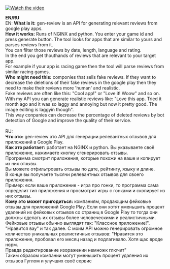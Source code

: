 [![Watch the video](https://img.youtube.com/vi/sH3utrPFGD8/maxresdefault.jpg)](https://youtu.be/sH3utrPFGD8)

**EN/RU**
<br />
EN:
  **What is it:** gen-review is an API for generating relevant reviews from google play apps.
  <br />**How it works:** Runs of NGINX and python. You enter your game id and press generate button. The tool looks for apps that are similar to yours and parses reviews from it.
  <br />You can filter those reviews by date, length, language and rating.
  <br />In the end you get thouthands of reviews that are relevant to your target app.
  <br />For example if your app is racing game then the tool will parse reviews from similar racing games.
  <br />**Who might need this:** componies that sells fake reviews. If they want to decrease the deletions of their fake reviews in the google play then they need to make their reviews more 'human' and realistic.
  <br />Fake reviews are often like this: "Cool app!" or "Love it! Woow" and so on. With my API you can generate realistic reviews like: "Love this app. Tried it month ago and it was so laggy and annoying but now it pretty good. The image editing is laggyin though".
  <br />This way conpanies can decrease the percentage of deleted reviews by bot detection of Google and improve the quality of their service.
<br /><br />RU:
  <br />**Что это:** gen-review это API для генерации релевантных отзывов для приложений в Google Play.
  <br />**Как это работает:** работает на NGINX и python. Вы указываете своё приложение, нажимаете кнопку сгенерировать отзывы.
  <br />Программа смотрит приложения, которые похожи на ваше и копирует из них отзывы.
  <br />Вы можете отфильтровать отзывы по дате, рейтингу, языку и длине.
  <br />В конце вы получаете тысячи релевантных отзывов для своего приложения.
  <br />Пример: если ваше приложение - игра про гонки, то программа сама определит тип приложения и просмотрит игры с гонками и скопирует из них отзывы.
  <br />**Кому это может пригодиться:** компаниям, продающим фейковые отзывы для приложений Google Play. Если они хотят уменьшить процент удалений их фейковых отзывов со страниц в Google Play то тогда они должны сделать их отзывы более человеческими и реалистичными.
  <br />Фейковые отзывы обычно выглядят так: "Классное приложение!". "Нравится вау" и так далее. С моим API можно генерировать огромное количество уникальных реалистичных отзывов: "Нравится это приложение, пробовал его месяц назад и подлагивало. Хотя щас вроде норм. <br />Правда редактирование изоражении немножк глючит"
  <br />Таким образом компании могут уменьшить процент удаления их отзывов Гуглом и улучших своё сервис
